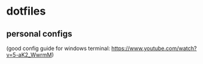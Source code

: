 # dotfiles
## personal configs

(good config guide for windows terminal: https://www.youtube.com/watch?v=5-aK2_WwrmM)
